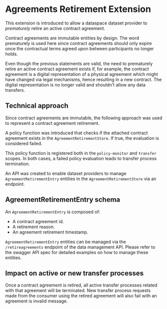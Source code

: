 # Agreements Retirement Extension

This extension is introduced to allow a dataspace dataset provider to _prematurely_ retire an active contract agreement.

Contract agreements are immutable entities by design. 
The word prematurely is used here since contract agreements should only expire once the contractual terms agreed upon between participants no longer holds.

Even though the previous statements are valid, the need to prematurely retire an active contract agreement exists if, for example, 
the contract agreement is a digital representation of a physical agreement which might have changed via legal
mechanisms, hence resulting in a new contract. The digital representation is no longer valid and shouldn't allow any data transfers.

## Technical approach

Since contract agreements are immutable, the following approach was used to represent a contract agreement retirement.

A policy function was introduced that checks if the attached contract agreement exists in the `AgreementRetirementStore`.
If true, the evaluation is considered failed.

This policy function is registered both in the `policy-monitor` and `transfer` scopes. In both cases, a failed policy evaluation
leads to transfer process termination.

An API was created to enable dataset providers to manage `AgreementRetirementEntry` entities in the `AgreementRetirementStore` via an endpoint.

## AgreementRetirementEntry schema

An `AgreementRetirementEntry` is composed of:
- A contract agreement id.
- A retirement reason.
- An agreement retirement timestamp.

`AgreementRetirementEntry` entities can be managed via the `/retireagreements` endpoint of the data management API.
Please refer to the swagger API spec for detailed examples on how to manage these entities.

## Impact on active or new transfer processes

Once a contract agreement is retired, all active transfer processes related with that agreement
will be terminated. New transfer process requests made from the consumer using the retired agreement will also fail with an 
agreement is invalid message.